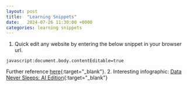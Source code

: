 ```yaml
---
layout: post
title:  "Learning Snippets"
date:   2024-07-26 11:30:00 +0000
categories: learning snippets
---
```

1. Quick edit any website by entering the below snippet in your browser url.

  `javascript:document.body.contentEditable=true`

  Further reference [here](https://devrel.wearedevelopers.com/quicktricks/edit-pages/){:target="_blank"}.
2. Interesting infographic: [Data Never Sleeps: AI Edition](https://www.domo.com/learn/infographic/data-never-sleeps-ai-edition){:target="_blank"}
